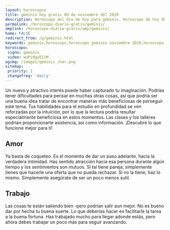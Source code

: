 ```yaml
---
layout: horoscopos
title: geminis hoy gratis 09 de noviembre del 2020 
description: Horóscopo del dia de hoy para geminis. Horoscopo de hoy 09 de noviembre del 2020. Las predicciones de amor, trabajo, vida personal gratis.
permalink: /horoscopo-diario-gratis/geminis/
amplink: /horoscopo-diario-gratis/amp/geminis/
home: FALSE
redirect_from: /p/geminis.html
keywords: geminis,horoscopo,horoscopo geminis noviembre 2020,horoscopo geminis hoy,tarot geminis noviembre 2020,horoscopo geminis,tarot geminis hoy,horoscopo de hoy,horoscopo diario,tarot del amor,horoscopo de hoy geminis,horoscopo diario del tarot, Horoscopo de hoy geminis 09 de noviembre del 2020,horóscopo del día,signos zodiacales 2020, el horoscopo de hoy
horoscopo:
 signo: geminis
 video: wuPi9gxE1iM
ogimg: /images/geminis_char.png
sitemap:
 priority: 1
 changefreq: 'daily'
---
```



Un nuevo y atractivo interés puede haber capturado tu imaginación. Podrías tener dificultades para pensar en muchas otras cosas, así que podría ser una buena idea tratar de encontrar maneras más beneficiosas de perseguir este tema. Tus habilidades para el estudio en profundidad se ven reforzadas por la intuición, por lo que la lectura podría resultar especialmente beneficiosa en estos momentos. Las clases y los talleres podrían proporcionarte asistencia, así como información. ¡Descubre lo que funcione mejor para ti!

## Amor

Ya basta de coqueteo. Es el momento de dar un paso adelante, hacia la verdadera intimidad. Has sentido atracción hacia esa persona durante algún tiempo y los sentimientos son mutuos. Si tal tiene pareja, simplemente tienes que hacerle una oferta que no pueda rechazar. Si no la tiene, haz lo mismo. Simplemente asegúrate de ser un poco menos sutil.

## Trabajo

Las cosas te están saliendo bien -pero podrían salir aun mejor. No es bueno dar por hecha tu buena suerte. Lo que deberías hacer es facilitarle la tarea a la buena fortuna. Has trabajado mucho para llegar adonde estás, pero ahora debes trabajar un poco más para seguir avanzando.